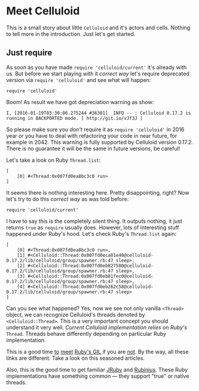 
Meet Celluloid
==============

This is a small story about little `Celluloid` and it's actors and cells. Nothing to tell more in the introduction. Just let's get started.


Just require
------------

As soon as you have made `require 'celluloid/current'` it's already with us.
But before we start playing with it *correct way* let's require deprecated version via `require 'celluloid'` and see what will happen:


```
require 'celluloid'
```

Boom! As result we have got depreciation warning as show:

```
I, [2016-01-19T03:30:06.275244 #36301]  INFO -- : Celluloid 0.17.2 is running in BACKPORTED mode. [ http://git.io/vJf3J ]
```

So please make sure you *don't* require it as `require 'celluloid'` in 2016 year or you have to deal with refactoring your code in near future, for example in 2042. This warning is fully supported by Celluloid version 0.17.2. There is no guarantee it will be the same in future versions, be careful!


Let's take a look on Ruby `Thread.list`:


```
[
    [0] #<Thread:0x007fd0ea8bc3c0 run>
]
```

It seems there is nothing interesting here. Pretty disappointing, right?
Now let's try to do this *correct way* as was told before:


```
require 'celluloid/current'
```

I have to say this is the completely silent thing. It outputs nothing, it just returns `true` as `require` usually does. However, lots of interesting stuff happened under Ruby's hood. Let's check Ruby's `Thread.list` again:


```
[
    [0] #<Thread:0x007fd0ea8bc3c0 run>,
    [1] #<Celluloid::Thread:0x007fd0eca01e40@celluloid-0.17.2/lib/celluloid/group/spawner.rb:47 sleep>,
    [2] #<Celluloid::Thread:0x007fd0eb827580@celluloid-0.17.2/lib/celluloid/group/spawner.rb:47 sleep>,
    [3] #<Celluloid::Thread:0x007fd0eb81fec0@celluloid-0.17.2/lib/celluloid/group/spawner.rb:47 sleep>,
    [4] #<Celluloid::Thread:0x007fd0eb262c58@celluloid-0.17.2/lib/celluloid/group/spawner.rb:47 sleep>
]
```

Can you see what happened? Yes, now we see not only vanilla `<Thread>` object, we can recognize Celluloid's threads denoted by `<Celluloid::Thread>`. This is a very important concept you should understand it very well. _Current Celluloid implementation relies on Ruby's_ `Thread`. Threads behave differently depending on particular Ruby implementation.


This is a good time [to](https://en.wikipedia.org/wiki/Global_interpreter_lock) [meet](https://www.igvita.com/2008/11/13/concurrency-is-a-myth-in-ruby/) [Ruby's GIL](http://www.rubyinside.com/does-the-gil-make-your-ruby-code-thread-safe-6051.html) if you are [not](http://www.jstorimer.com/blogs/workingwithcode/8085491-nobody-understands-the-gil). By the way, all these links are different. Take a look on this seasoned articles.


Also, this is the good time to get familiar [JRuby](http://jruby.org/) and
[Rubinius](http://rubinius.com/).
These Ruby implementations have something common — they support "true" or native threads.

